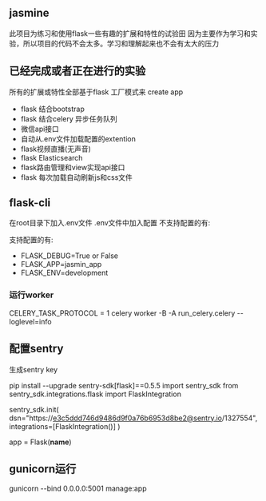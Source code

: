 ## jasmine

此项目为练习和使用flask一些有趣的扩展和特性的试验田
因为主要作为学习和实验，所以项目的代码不会太多。学习和理解起来也不会有太大的压力



## 已经完成或者正在进行的实验
所有的扩展或特性全部基于flask 工厂模式来 create app
- flask 结合bootstrap
- flask 结合celery 异步任务队列
- 微信api接口
- 自动从.env文件加载配置的extention
- flask视频直播(无声音)
- flask Elasticsearch
- flask路由管理和view实现api接口
- flask 每次加载自动刷新js和css文件

## flask-cli

在root目录下加入.env文件 .env文件中加入配置
不支持配置的有:

支持配置的有:
- FLASK_DEBUG=True or False
- FLASK_APP=jasmin_app
- FLASK_ENV=development



### 运行worker

CELERY_TASK_PROTOCOL = 1
celery worker -B -A run_celery.celery --loglevel=info


## 配置sentry

生成sentry key

pip install --upgrade sentry-sdk[flask]==0.5.5
import sentry_sdk
from sentry_sdk.integrations.flask import FlaskIntegration

sentry_sdk.init(
    dsn="https://e3c5ddd746d9486d9f0a76b6953d8be2@sentry.io/1327554",
    integrations=[FlaskIntegration()]
)

app = Flask(__name__)

## gunicorn运行

gunicorn --bind 0.0.0.0:5001 manage:app
